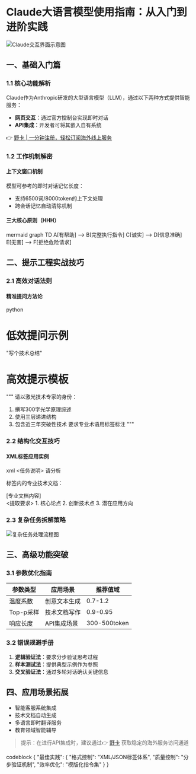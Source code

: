 # Claude大语言模型使用指南：从入门到进阶实践

![Claude交互界面示意图](https://via.placeholder.com/800x400)

## 一、基础入门篇

### 1.1 核心功能解析
Claude作为Anthropic研发的大型语言模型（LLM），通过以下两种方式提供智能服务：
- **网页交互**：通过官方控制台实现即时对话
- **API集成**：开发者可将其嵌入自有系统

👉 [野卡 | 一分钟注册，轻松订阅海外线上服务](https://bbtdd.com/yeka)

### 1.2 工作机制解密
#### 上下文窗口机制
模型可参考的即时对话记忆长度：
- 支持6500词/8000token的上下文处理
- 跨会话记忆自动清除机制

#### 三大核心原则（HHH）
mermaid
graph TD
A[有帮助] --> B[完整执行指令]
C[诚实] --> D[信息准确]
E[无害] --> F[拒绝危险请求]


## 二、提示工程实战技巧

### 2.1 高效对话法则
#### 精准提问方法论
python
# 低效提问示例
"写个技术总结"

# 高效提示模板
"""
请以激光技术专家的身份：
1. 撰写300字光学原理综述
2. 使用三层递进结构
3. 包含近三年突破性技术
要求专业术语用<term>标签标注
"""


### 2.2 结构化交互技巧
#### XML标签应用实例
xml
<任务说明>
  请分析<article>标签内的专业技术文档：
  <article>
    [专业文档内容]
  </article>
  <提取要求>
    1. 核心论点
    2. 创新技术点
    3. 潜在应用方向
  </提取要求>
</任务说明>


### 2.3 复杂任务拆解策略
![复杂任务处理流程图](https://via.placeholder.com/600x300)

## 三、高级功能突破

### 3.1 参数优化指南
| 参数类型   | 应用场景          | 推荐值域 |
|------------|-------------------|----------|
| 温度系数   | 创意文本生成      | 0.7-1.2  |
| Top-p采样  | 技术文档写作      | 0.9-0.95 |
| 响应长度   | API集成场景       | 300-500token |

### 3.2 错误规避手册
1. **逻辑验证法**：要求分步验证思考过程
2. **样本测试法**：提供典型示例作为参照
3. **交叉验证法**：通过多轮对话确认关键信息

## 四、应用场景拓展
- 智能客服系统集成
- 技术文档自动生成
- 多语言即时翻译服务
- 教育领域智能辅导

> 提示：在进行API集成时，建议通过👉 [野卡](https://bbtdd.com/yeka) 获取稳定的海外服务访问通道

codeblock
{
  "最佳实践": {
    "格式控制": "XML/JSON标签体系",
    "质量控制": "分步验证机制",
    "效率优化": "模版化指令集"
  }
}